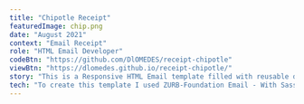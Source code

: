 ```yaml
---
title: "Chipotle Receipt"
featuredImage: chip.png
date: "August 2021"
context: "Email Receipt"
role: "HTML Email Developer"
codeBtn: "https://github.com/DlOMEDES/receipt-chipotle"
viewBtn: "https://dlomedes.github.io/receipt-chipotle/"
story: "This is a Responsive HTML Email template filled with reusable data."
tech: "To create this template I used ZURB-Foundation Email - With Sass."
---
```

